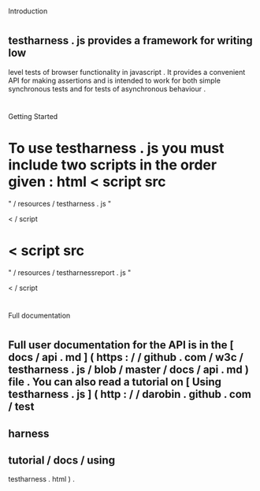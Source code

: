 #
#
Introduction
#
#
testharness
.
js
provides
a
framework
for
writing
low
-
level
tests
of
browser
functionality
in
javascript
.
It
provides
a
convenient
API
for
making
assertions
and
is
intended
to
work
for
both
simple
synchronous
tests
and
for
tests
of
asynchronous
behaviour
.
#
#
Getting
Started
#
#
To
use
testharness
.
js
you
must
include
two
scripts
in
the
order
given
:
html
<
script
src
=
"
/
resources
/
testharness
.
js
"
>
<
/
script
>
<
script
src
=
"
/
resources
/
testharnessreport
.
js
"
>
<
/
script
>
#
#
Full
documentation
#
#
Full
user
documentation
for
the
API
is
in
the
[
docs
/
api
.
md
]
(
https
:
/
/
github
.
com
/
w3c
/
testharness
.
js
/
blob
/
master
/
docs
/
api
.
md
)
file
.
You
can
also
read
a
tutorial
on
[
Using
testharness
.
js
]
(
http
:
/
/
darobin
.
github
.
com
/
test
-
harness
-
tutorial
/
docs
/
using
-
testharness
.
html
)
.
